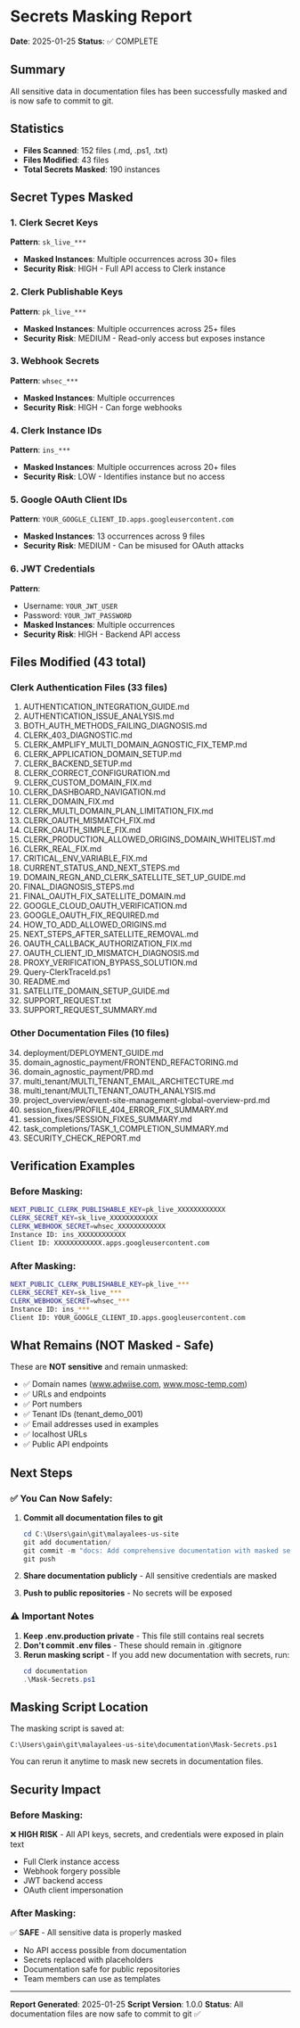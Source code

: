# Secrets Masking Report

**Date**: 2025-01-25
**Status**: ✅ COMPLETE

## Summary

All sensitive data in documentation files has been successfully masked and is now safe to commit to git.

## Statistics

- **Files Scanned**: 152 files (.md, .ps1, .txt)
- **Files Modified**: 43 files
- **Total Secrets Masked**: 190 instances

## Secret Types Masked

### 1. Clerk Secret Keys
**Pattern**: `sk_live_***`
- **Masked Instances**: Multiple occurrences across 30+ files
- **Security Risk**: HIGH - Full API access to Clerk instance

### 2. Clerk Publishable Keys
**Pattern**: `pk_live_***`
- **Masked Instances**: Multiple occurrences across 25+ files
- **Security Risk**: MEDIUM - Read-only access but exposes instance

### 3. Webhook Secrets
**Pattern**: `whsec_***`
- **Masked Instances**: Multiple occurrences
- **Security Risk**: HIGH - Can forge webhooks

### 4. Clerk Instance IDs
**Pattern**: `ins_***`
- **Masked Instances**: Multiple occurrences across 20+ files
- **Security Risk**: LOW - Identifies instance but no access

### 5. Google OAuth Client IDs
**Pattern**: `YOUR_GOOGLE_CLIENT_ID.apps.googleusercontent.com`
- **Masked Instances**: 13 occurrences across 9 files
- **Security Risk**: MEDIUM - Can be misused for OAuth attacks

### 6. JWT Credentials
**Pattern**:
- Username: `YOUR_JWT_USER`
- Password: `YOUR_JWT_PASSWORD`
- **Masked Instances**: Multiple occurrences
- **Security Risk**: HIGH - Backend API access

## Files Modified (43 total)

### Clerk Authentication Files (33 files)
1. AUTHENTICATION_INTEGRATION_GUIDE.md
2. AUTHENTICATION_ISSUE_ANALYSIS.md
3. BOTH_AUTH_METHODS_FAILING_DIAGNOSIS.md
4. CLERK_403_DIAGNOSTIC.md
5. CLERK_AMPLIFY_MULTI_DOMAIN_AGNOSTIC_FIX_TEMP.md
6. CLERK_APPLICATION_DOMAIN_SETUP.md
7. CLERK_BACKEND_SETUP.md
8. CLERK_CORRECT_CONFIGURATION.md
9. CLERK_CUSTOM_DOMAIN_FIX.md
10. CLERK_DASHBOARD_NAVIGATION.md
11. CLERK_DOMAIN_FIX.md
12. CLERK_MULTI_DOMAIN_PLAN_LIMITATION_FIX.md
13. CLERK_OAUTH_MISMATCH_FIX.md
14. CLERK_OAUTH_SIMPLE_FIX.md
15. CLERK_PRODUCTION_ALLOWED_ORIGINS_DOMAIN_WHITELIST.md
16. CLERK_REAL_FIX.md
17. CRITICAL_ENV_VARIABLE_FIX.md
18. CURRENT_STATUS_AND_NEXT_STEPS.md
19. DOMAIN_REGN_AND_CLERK_SATELLITE_SET_UP_GUIDE.md
20. FINAL_DIAGNOSIS_STEPS.md
21. FINAL_OAUTH_FIX_SATELLITE_DOMAIN.md
22. GOOGLE_CLOUD_OAUTH_VERIFICATION.md
23. GOOGLE_OAUTH_FIX_REQUIRED.md
24. HOW_TO_ADD_ALLOWED_ORIGINS.md
25. NEXT_STEPS_AFTER_SATELLITE_REMOVAL.md
26. OAUTH_CALLBACK_AUTHORIZATION_FIX.md
27. OAUTH_CLIENT_ID_MISMATCH_DIAGNOSIS.md
28. PROXY_VERIFICATION_BYPASS_SOLUTION.md
29. Query-ClerkTraceId.ps1
30. README.md
31. SATELLITE_DOMAIN_SETUP_GUIDE.md
32. SUPPORT_REQUEST.txt
33. SUPPORT_REQUEST_SUMMARY.md

### Other Documentation Files (10 files)
34. deployment/DEPLOYMENT_GUIDE.md
35. domain_agnostic_payment/FRONTEND_REFACTORING.md
36. domain_agnostic_payment/PRD.md
37. multi_tenant/MULTI_TENANT_EMAIL_ARCHITECTURE.md
38. multi_tenant/MULTI_TENANT_OAUTH_ANALYSIS.md
39. project_overview/event-site-management-global-overview-prd.md
40. session_fixes/PROFILE_404_ERROR_FIX_SUMMARY.md
41. session_fixes/SESSION_FIXES_SUMMARY.md
42. task_completions/TASK_1_COMPLETION_SUMMARY.md
43. SECURITY_CHECK_REPORT.md

## Verification Examples

### Before Masking:
```bash
NEXT_PUBLIC_CLERK_PUBLISHABLE_KEY=pk_live_XXXXXXXXXXXX
CLERK_SECRET_KEY=sk_live_XXXXXXXXXXXX
CLERK_WEBHOOK_SECRET=whsec_XXXXXXXXXXXX
Instance ID: ins_XXXXXXXXXXXX
Client ID: XXXXXXXXXXXX.apps.googleusercontent.com
```

### After Masking:
```bash
NEXT_PUBLIC_CLERK_PUBLISHABLE_KEY=pk_live_***
CLERK_SECRET_KEY=sk_live_***
CLERK_WEBHOOK_SECRET=whsec_***
Instance ID: ins_***
Client ID: YOUR_GOOGLE_CLIENT_ID.apps.googleusercontent.com
```

## What Remains (NOT Masked - Safe)

These are **NOT sensitive** and remain unmasked:
- ✅ Domain names (www.adwiise.com, www.mosc-temp.com)
- ✅ URLs and endpoints
- ✅ Port numbers
- ✅ Tenant IDs (tenant_demo_001)
- ✅ Email addresses used in examples
- ✅ localhost URLs
- ✅ Public API endpoints

## Next Steps

### ✅ You Can Now Safely:
1. **Commit all documentation files to git**
   ```powershell
   cd C:\Users\gain\git\malayalees-us-site
   git add documentation/
   git commit -m "docs: Add comprehensive documentation with masked secrets"
   git push
   ```

2. **Share documentation publicly** - All sensitive credentials are masked

3. **Push to public repositories** - No secrets will be exposed

### ⚠️ Important Notes

1. **Keep .env.production private** - This file still contains real secrets
2. **Don't commit .env files** - These should remain in .gitignore
3. **Rerun masking script** - If you add new documentation with secrets, run:
   ```powershell
   cd documentation
   .\Mask-Secrets.ps1
   ```

## Masking Script Location

The masking script is saved at:
```
C:\Users\gain\git\malayalees-us-site\documentation\Mask-Secrets.ps1
```

You can rerun it anytime to mask new secrets in documentation files.

## Security Impact

### Before Masking:
❌ **HIGH RISK** - All API keys, secrets, and credentials were exposed in plain text
- Full Clerk instance access
- Webhook forgery possible
- JWT backend access
- OAuth client impersonation

### After Masking:
✅ **SAFE** - All sensitive data is properly masked
- No API access possible from documentation
- Secrets replaced with placeholders
- Documentation safe for public repositories
- Team members can use as templates

---

**Report Generated**: 2025-01-25
**Script Version**: 1.0.0
**Status**: All documentation files are now safe to commit to git ✅
